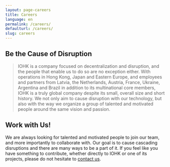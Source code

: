 ```yaml
---
layout: page-careers
title: Careers
language: en
permalink: /careers/
defaulturl: /careers/
slug: careers
---
```

<h2 class="margint0">Be the Cause of Disruption</h2>

<blockquote>IOHK is a company focused on decentralization and disruption, and the people that enable us to do so are no exception either. With operations in Hong Kong, Japan and Eastern Europe, and employees and partners from Latvia, the Netherlands, Austria, France, Ukraine, Argentina and Brazil in addition to its multinational core members, IOHK is a truly global company despite its small, overall size and short history. We not only aim to cause disruption with our technology, but also with the way we organize a group of talented and motivated people around the same vision and passion.</blockquote>

<h2>Work with Us!</h2>

We are always looking for talented and motivated people to join our team, and more importantly to collaborate with. Our goal is to cause cascading disruptions and there are many ways to be a part of it. If you feel like you have something to contribute, whether directly to IOHK or one of its projects, please do not hesitate to <a href="/contact/">contact us</a>.